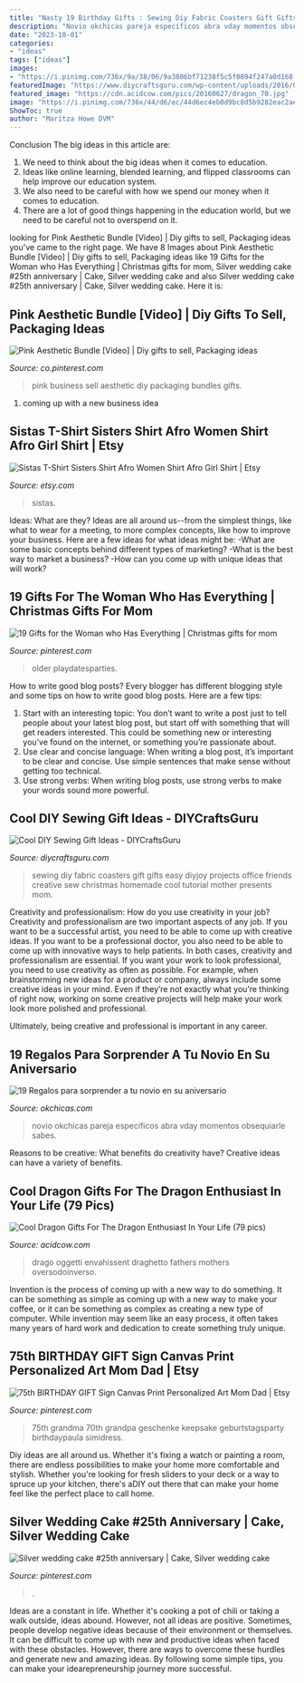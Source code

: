 ```yaml
---
title: "Nasty 19 Birthday Gifts : Sewing Diy Fabric Coasters Gift Gifts Easy Diyjoy Projects Office Friends Creative Sew Christmas Homemade Cool Tutorial Mother Presents Mom"
description: "Novio okchicas pareja específicos abra vday momentos obsequiarle sabes"
date: "2023-10-01"
categories:
- "ideas"
tags: ["ideas"]
images:
- "https://i.pinimg.com/736x/9a/38/06/9a3806bf71238f5c5f0894f247a0d168.jpg"
featuredImage: "https://www.diycraftsguru.com/wp-content/uploads/2016/03/02-sewing-gifts-featured-image.jpg"
featured_image: "https://cdn.acidcow.com/pics/20160627/dragon_70.jpg"
image: "https://i.pinimg.com/736x/44/d6/ec/44d6ec4eb0d9bc8d5b9282eac2aeae0b--th-birthday-parties-happy-birthday.jpg"
ShowToc: true
author: "Maritza Howe DVM"
---
```



Conclusion
The big ideas in this article are:
1. We need to think about the big ideas when it comes to education.
2. Ideas like online learning, blended learning, and flipped classrooms can help improve our education system.
3. We also need to be careful with how we spend our money when it comes to education.
4. There are a lot of good things happening in the education world, but we need to be careful not to overspend on it.

	

		
looking for Pink Aesthetic Bundle [Video] | Diy gifts to sell, Packaging ideas you've came to the right page. We have 8 Images about Pink Aesthetic Bundle [Video] | Diy gifts to sell, Packaging ideas like 19 Gifts for the Woman who Has Everything | Christmas gifts for mom, Silver wedding cake #25th anniversary | Cake, Silver wedding cake and also Silver wedding cake #25th anniversary | Cake, Silver wedding cake. Here it is:
		
    
## Pink Aesthetic Bundle [Video] | Diy Gifts To Sell, Packaging Ideas

<img loading=lazy src="https://i.pinimg.com/736x/9a/38/06/9a3806bf71238f5c5f0894f247a0d168.jpg" onerror="this.onerror=null;this.src='https://tse1.mm.bing.net/th?id=OIP.NlUPIBAs_kIhbtRnzCPbqgHaNK&amp;pid=15.1';" alt="Pink Aesthetic Bundle [Video] | Diy gifts to sell, Packaging ideas">

_Source: co.pinterest.com_

>pink business sell aesthetic diy packaging bundles gifts. 

	

1. coming up with a new business idea 

    
## Sistas T-Shirt Sisters Shirt Afro Women Shirt Afro Girl Shirt | Etsy

<img loading=lazy src="https://i.etsystatic.com/26054411/r/il/670e14/3074406724/il_fullxfull.3074406724_lisl.jpg" onerror="this.onerror=null;this.src='https://tse1.mm.bing.net/th?id=OIP.nOVZi3p26GlC-zBzzpPbfAHaE8&amp;pid=15.1';" alt="Sistas T-Shirt Sisters Shirt Afro Women Shirt Afro Girl Shirt | Etsy">

_Source: etsy.com_

>sistas. 

	

Ideas: What are they?
Ideas are all around us--from the simplest things, like what to wear for a meeting, to more complex concepts, like how to improve your business. Here are a few ideas for what ideas might be: 
-What are some basic concepts behind different types of marketing? 
-What is the best way to market a business? 
-How can you come up with unique ideas that will work?

    
## 19 Gifts For The Woman Who Has Everything | Christmas Gifts For Mom

<img loading=lazy src="https://i.pinimg.com/736x/7b/5f/cc/7b5fcca26af8a6af2992c3d859ba0ac2.jpg" onerror="this.onerror=null;this.src='https://tse3.mm.bing.net/th?id=OIP.atIT3loO9aJkw4plXJUzNwHaLG&amp;pid=15.1';" alt="19 Gifts for the Woman who Has Everything | Christmas gifts for mom">

_Source: pinterest.com_

>older playdatesparties. 

	

How to write good blog posts?
Every blogger has different blogging style and some tips on how to write good blog posts. Here are a few tips: 
1. Start with an interesting topic: You don’t want to write a post just to tell people about your latest blog post, but start off with something that will get readers interested. This could be something new or interesting you’ve found on the internet, or something you’re passionate about. 
2. Use clear and concise language: When writing a blog post, it’s important to be clear and concise. Use simple sentences that make sense without getting too technical. 
3. Use strong verbs: When writing blog posts, use strong verbs to make your words sound more powerful.

    
## Cool DIY Sewing Gift Ideas - DIYCraftsGuru

<img loading=lazy src="https://www.diycraftsguru.com/wp-content/uploads/2016/03/02-sewing-gifts-featured-image.jpg" onerror="this.onerror=null;this.src='https://tse1.mm.bing.net/th?id=OIP.mbWr3vxAlDZuSskwyasG3QHaNC&amp;pid=15.1';" alt="Cool DIY Sewing Gift Ideas - DIYCraftsGuru">

_Source: diycraftsguru.com_

>sewing diy fabric coasters gift gifts easy diyjoy projects office friends creative sew christmas homemade cool tutorial mother presents mom. 

	

Creativity and professionalism: How do you use creativity in your job?
Creativity and professionalism are two important aspects of any job. If you want to be a successful artist, you need to be able to come up with creative ideas. If you want to be a professional doctor, you also need to be able to come up with innovative ways to help patients. In both cases, creativity and professionalism are essential.
If you want your work to look professional, you need to use creativity as often as possible. For example, when brainstorming new ideas for a product or company, always include some creative ideas in your mind. Even if they’re not exactly what you’re thinking of right now, working on some creative projects will help make your work look more polished and professional.

Ultimately, being creative and professional is important in any career.

    
## 19 Regalos Para Sorprender A Tu Novio En Su Aniversario

<img loading=lazy src="https://www.okchicas.com/wp-content/uploads/2018/12/Regalos-de-aniversario-6.jpg" onerror="this.onerror=null;this.src='https://tse3.mm.bing.net/th?id=OIP.da_yIrO8VsoJ4npp38dPLAHaJ4&amp;pid=15.1';" alt="19 Regalos para sorprender a tu novio en su aniversario">

_Source: okchicas.com_

>novio okchicas pareja específicos abra vday momentos obsequiarle sabes. 

	

Reasons to be creative: What benefits do creativity have?
Creative ideas can have a variety of benefits.

    
## Cool Dragon Gifts For The Dragon Enthusiast In Your Life (79 Pics)

<img loading=lazy src="https://cdn.acidcow.com/pics/20160627/dragon_70.jpg" onerror="this.onerror=null;this.src='https://tse2.mm.bing.net/th?id=OIP.vofO1dTcLWCDtRtkcJxHdwHaPb&amp;pid=15.1';" alt="Cool Dragon Gifts For The Dragon Enthusiast In Your Life (79 pics)">

_Source: acidcow.com_

>drago oggetti envahissent draghetto fathers mothers oversodoinverso. 

	

Invention is the process of coming up with a new way to do something. It can be something as simple as coming up with a new way to make your coffee, or it can be something as complex as creating a new type of computer. While invention may seem like an easy process, it often takes many years of hard work and dedication to create something truly unique.

    
## 75th BIRTHDAY GIFT Sign Canvas Print Personalized Art Mom Dad | Etsy

<img loading=lazy src="https://i.pinimg.com/736x/44/d6/ec/44d6ec4eb0d9bc8d5b9282eac2aeae0b--th-birthday-parties-happy-birthday.jpg" onerror="this.onerror=null;this.src='https://tse1.mm.bing.net/th?id=OIP.UuD8ACSdSLSxOlr7L8jvIgHaHa&amp;pid=15.1';" alt="75th BIRTHDAY GIFT Sign Canvas Print Personalized Art Mom Dad | Etsy">

_Source: pinterest.com_

>75th grandma 70th grandpa geschenke keepsake geburtstagsparty birthdaypaula simidress. 

	

Diy ideas are all around us. Whether it's fixing a watch or painting a room, there are endless possibilities to make your home more comfortable and stylish. Whether you're looking for fresh sliders to your deck or a way to spruce up your kitchen, there's aDIY out there that can make your home feel like the perfect place to call home.

    
## Silver Wedding Cake #25th Anniversary | Cake, Silver Wedding Cake

<img loading=lazy src="https://i.pinimg.com/originals/65/d1/53/65d1531e889912ac0db6bbc0518f53f8.jpg" onerror="this.onerror=null;this.src='https://tse1.mm.bing.net/th?id=OIP.ChXpH6_NsZCZz9DdBJAWWgHaNK&amp;pid=15.1';" alt="Silver wedding cake #25th anniversary | Cake, Silver wedding cake">

_Source: pinterest.com_

>. 

	

Ideas are a constant in life. Whether it's cooking a pot of chili or taking a walk outside, ideas abound. However, not all ideas are positive. Sometimes, people develop negative ideas because of their environment or themselves. It can be difficult to come up with new and productive ideas when faced with these obstacles. However, there are ways to overcome these hurdles and generate new and amazing ideas. By following some simple tips, you can make your idearepreneurship journey more successful.

